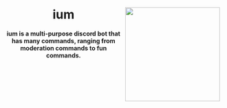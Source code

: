 <!DOCTYPE html>
<html>
    <header>
        <img align="right" src="ium-bot.github.io/ium.jpg" height="220" width="220">
        <h1>ium</h1>
        <p><b>ium is a multi-purpose discord bot that has many commands, ranging from moderation commands to fun commands.</b></p>
    </header>
</html>
